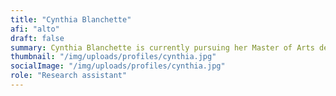 ```yaml
---
title: "Cynthia Blanchette"
afi: "alto"
draft: false
summary: Cynthia Blanchette is currently pursuing her Master of Arts degree at Aalto University in Visual Cultures, Curating and Contemporary Art, with a minor in Textile Design.  She is a storyteller and perception shifter interested in the psychological and sociological effects of technological advancement, in particular bizarre human and non-human interconnections. Her artistic practice most frequently culminates in performative wearable art, textile storytelling, and ideation drawing.
thumbnail: "/img/uploads/profiles/cynthia.jpg"
socialImage: "/img/uploads/profiles/cynthia.jpg"
role: "Research assistant"
---
```


